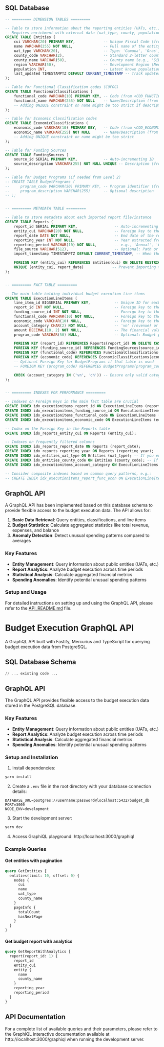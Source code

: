 ## SQL Database

```sql
-- ========= DIMENSION TABLES =========

-- Table to store information about the reporting entities (UATs, etc.)
-- Requires enrichment with external data (uat_type, county, population)
CREATE TABLE Entities (
    cui VARCHAR(20) PRIMARY KEY,             -- Unique Fiscal Code (from <P_CUI>)
    name VARCHAR(255) NOT NULL,              -- Full name of the entity (from <NUME>)
    uat_type VARCHAR(20),                    -- Type: 'Comuna', 'Oras', 'Municipiu', 'Judet', 'Other' (Needs enrichment)
    county_code VARCHAR(2),                  -- Standard 2-letter county code (e.g., 'SB') (Needs enrichment)
    county_name VARCHAR(50),                 -- County name (e.g., 'Sibiu') (Needs enrichment)
    region VARCHAR(50),                      -- Development Region (Needs enrichment)
    population INT,                          -- Latest known population (Needs enrichment)
    last_updated TIMESTAMPTZ DEFAULT CURRENT_TIMESTAMP -- Track updates to enriched data
);

-- Table for Functional Classification codes (COFOG)
CREATE TABLE FunctionalClassifications (
    functional_code VARCHAR(10) PRIMARY KEY, -- Code (from <COD_FUNCTIONAL>)
    functional_name VARCHAR(255) NOT NULL    -- Name/Description (from <DENUMIRE_CF>)
    -- Adding UNIQUE constraint on name might be too strict if descriptions vary slightly for same code initially
);

-- Table for Economic Classification codes
CREATE TABLE EconomicClassifications (
    economic_code VARCHAR(10) PRIMARY KEY,   -- Code (from <COD_ECONOMIC>)
    economic_name VARCHAR(255) NOT NULL      -- Name/Description (from <DENUMIRE_CE>)
    -- Adding UNIQUE constraint on name might be too strict
);

-- Table for Funding Sources
CREATE TABLE FundingSources (
    source_id SERIAL PRIMARY KEY,            -- Auto-incrementing ID
    source_description VARCHAR(255) NOT NULL UNIQUE -- Description (from <SURSA_FINANTARE>)
);

-- Table for Budget Programs (if needed from Level 2)
-- CREATE TABLE BudgetPrograms (
--     program_code VARCHAR(50) PRIMARY KEY, -- Program identifier (from <PROGRAM_BUGETAR>)
--     program_description VARCHAR(255)      -- Optional description
-- );


-- ========= METADATA TABLE =========

-- Table to store metadata about each imported report file/instance
CREATE TABLE Reports (
    report_id SERIAL PRIMARY KEY,                 -- Auto-incrementing ID for the report instance
    entity_cui VARCHAR(20) NOT NULL,              -- Foreign key to the entity that submitted the report
    report_date DATE NOT NULL,                    -- End date of the reporting period (from <P_ZI>)
    reporting_year INT NOT NULL,                  -- Year extracted from report_date for easy filtering
    reporting_period VARCHAR(10) NOT NULL,        -- e.g., 'Annual', 'Q1', 'Q2', 'Q3', 'Q4', 'Monthly'
    file_source VARCHAR(512),                     -- Optional: Path or identifier of the source XML
    import_timestamp TIMESTAMPTZ DEFAULT CURRENT_TIMESTAMP, -- When the report was imported

    FOREIGN KEY (entity_cui) REFERENCES Entities(cui) ON DELETE RESTRICT, -- Prevent deleting entity if reports exist
    UNIQUE (entity_cui, report_date)             -- Prevent importing the same report for the same entity/date twice
);


-- ========= FACT TABLE =========

-- The main table holding individual budget execution line items
CREATE TABLE ExecutionLineItems (
    line_item_id BIGSERIAL PRIMARY KEY,           -- Unique ID for each financial line item
    report_id INT NOT NULL,                       -- Foreign key to the report metadata
    funding_source_id INT NOT NULL,               -- Foreign key to the funding source description
    functional_code VARCHAR(10) NOT NULL,         -- Foreign key to the functional classification
    economic_code VARCHAR(10) NULL,               -- Foreign key to the economic classification (NULL for revenues)
    account_category CHAR(2) NOT NULL,            -- 'vn' (revenue) or 'ch' (expenditure) (from <CATEG_CONT>)
    amount DECIMAL(18, 2) NOT NULL,               -- The financial value (from <RULAJ_CH_VN>)
    program_code VARCHAR(50) NULL,                -- Optional: Budget program identifier (from <PROGRAM_BUGETAR>)

    FOREIGN KEY (report_id) REFERENCES Reports(report_id) ON DELETE CASCADE, -- If report metadata is deleted, delete associated lines
    FOREIGN KEY (funding_source_id) REFERENCES FundingSources(source_id) ON DELETE RESTRICT,
    FOREIGN KEY (functional_code) REFERENCES FunctionalClassifications(functional_code) ON DELETE RESTRICT,
    FOREIGN KEY (economic_code) REFERENCES EconomicClassifications(economic_code) ON DELETE RESTRICT,
    -- Optional Foreign Key for BudgetPrograms if that table is used
    -- FOREIGN KEY (program_code) REFERENCES BudgetPrograms(program_code) ON DELETE RESTRICT,

    CHECK (account_category IN ('vn', 'ch')) -- Ensure only valid categories are inserted
);


-- ========= INDEXES FOR PERFORMANCE =========

-- Indexes on Foreign Keys in the main fact table are crucial
CREATE INDEX idx_executionitems_report_id ON ExecutionLineItems (report_id);
CREATE INDEX idx_executionitems_funding_source_id ON ExecutionLineItems (funding_source_id);
CREATE INDEX idx_executionitems_functional_code ON ExecutionLineItems (functional_code);
CREATE INDEX idx_executionitems_economic_code ON ExecutionLineItems (economic_code); -- Important even if nullable

-- Index on the Foreign Key in the Reports table
CREATE INDEX idx_reports_entity_cui ON Reports (entity_cui);

-- Indexes on frequently filtered columns
CREATE INDEX idx_reports_report_date ON Reports (report_date);
CREATE INDEX idx_reports_reporting_year ON Reports (reporting_year);
CREATE INDEX idx_entities_uat_type ON Entities (uat_type); -- If you enrich this data
CREATE INDEX idx_entities_county_code ON Entities (county_code); -- If you enrich this data
CREATE INDEX idx_executionitems_account_category ON ExecutionLineItems (account_category);

-- Consider composite indexes based on common query patterns, e.g.:
-- CREATE INDEX idx_executionitems_report_func_econ ON ExecutionLineItems (report_id, functional_code, economic_code);
```

## GraphQL API

A GraphQL API has been implemented based on this database schema to provide flexible access to the budget execution data. The API allows for:

1. **Basic Data Retrieval**: Query entities, classifications, and line items
2. **Budget Statistics**: Calculate aggregated statistics like total revenue, expenses, and balance
3. **Anomaly Detection**: Detect unusual spending patterns compared to averages

### Key Features

- **Entity Management**: Query information about public entities (UATs, etc.)
- **Report Analytics**: Analyze budget execution across time periods
- **Statistical Analysis**: Calculate aggregated financial metrics
- **Spending Anomalies**: Identify potential unusual spending patterns

### Setup and Usage

For detailed instructions on setting up and using the GraphQL API, please refer to the [API_README.md](API_README.md) file.

# Budget Execution GraphQL API

A GraphQL API built with Fastify, Mercurius and TypeScript for querying budget execution data from PostgreSQL.

## SQL Database Schema

```sql
// ... existing code ...
```

## GraphQL API

The GraphQL API provides flexible access to the budget execution data stored in the PostgreSQL database.

### Key Features

- **Entity Management**: Query information about public entities (UATs, etc.)
- **Report Analytics**: Analyze budget execution across time periods
- **Statistical Analysis**: Calculate aggregated financial metrics
- **Spending Anomalies**: Identify potential unusual spending patterns

### Setup and Installation

1. Install dependencies:

```bash
yarn install
```

2. Create a `.env` file in the root directory with your database connection details:

```
DATABASE_URL=postgres://username:password@localhost:5432/budget_db
PORT=3000
NODE_ENV=development
```

3. Start the development server:

```bash
yarn dev
```

4. Access GraphiQL playground: http://localhost:3000/graphiql

### Example Queries

#### Get entities with pagination

```graphql
query GetEntities {
  entities(limit: 10, offset: 0) {
    nodes {
      cui
      name
      uat_type
      county_name
    }
    pageInfo {
      totalCount
      hasNextPage
    }
  }
}
```

#### Get budget report with analytics

```graphql
query GetReportWithAnalytics {
  report(report_id: 1) {
    report_id
    entity_cui
    entity {
      name
      county_name
    }
    reporting_year
    reporting_period
  }
}
```

## API Documentation

For a complete list of available queries and their parameters, please refer to the GraphiQL interactive documentation available at http://localhost:3000/graphiql when running the development server.